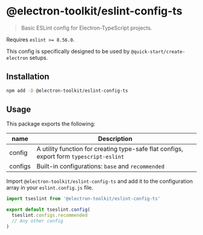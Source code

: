 # @electron-toolkit/eslint-config-ts

> Basic ESLint config for Electron-TypeScript projects.

Requires `eslint >= 8.56.0`.

This config is specifically designed to be used by `@quick-start/create-electron` setups.

## Installation

```sh
npm add -D @electron-toolkit/eslint-config-ts
```

## Usage

This package exports the following:

| name    | Description                                                                             |
| ------- | --------------------------------------------------------------------------------------- |
| config  | A utility function for creating type-safe flat configs, export form `typescript-eslint` |
| configs | Built-in configurations: `base` and `recommended`                                       |

Import `@electron-toolkit/eslint-config-ts` and add it to the configuration array in your `eslint.config.js` file.

```js
import tseslint from '@electron-toolkit/eslint-config-ts'

export default tseslint.config(
  tseslint.configs.recommended
  // Any other config
)
```
